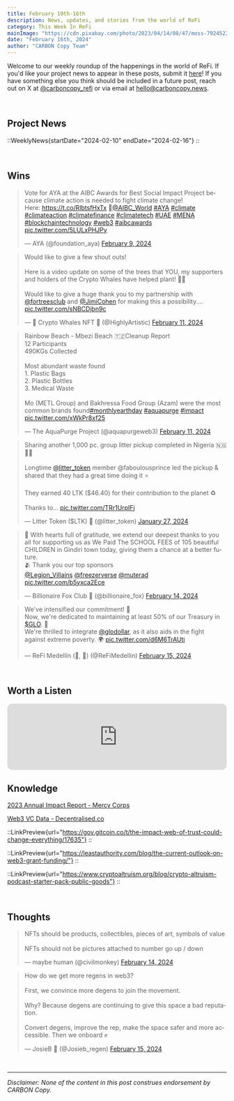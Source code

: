 ```yaml
---
title: February 10th-16th
description: News, updates, and stories from the world of ReFi
category: This Week In ReFi
mainImage: "https://cdn.pixabay.com/photo/2023/04/14/08/47/moss-7924522_1280.jpg"
date: "February 16th, 2024"
author: "CARBON Copy Team"
---
```


Welcome to our weekly roundup of the happenings in the world of ReFi. If you'd like your project news to appear in these posts, submit it [here](https://baserow.io/form/Bvg1VhbZvYjYDyylflMoYvqPA7Gogg1GDeTjzO8ku-o)! If you have something else you think should be included in a future post, reach out on X at [@carboncopy_refi](https://x.com/carboncopy_refi) or via email at hello@carboncopy.news.

<br>

## Project News

::WeeklyNews{startDate="2024-02-10" endDate="2024-02-16"}
::

<br>

## Wins

<blockquote class="twitter-tweet"><p lang="en" dir="ltr">Vote for AYA at the AIBC Awards for Best Social Impact Project because climate action is needed to fight climate change! <br>Here: <a href="https://t.co/RlbtsfHxTx">https://t.co/RlbtsfHxTx</a> 🌱<a href="https://twitter.com/AIBC_World?ref_src=twsrc%5Etfw">@AIBC_World</a> <a href="https://twitter.com/hashtag/AYA?src=hash&amp;ref_src=twsrc%5Etfw">#AYA</a> <a href="https://twitter.com/hashtag/climate?src=hash&amp;ref_src=twsrc%5Etfw">#climate</a> <a href="https://twitter.com/hashtag/climateaction?src=hash&amp;ref_src=twsrc%5Etfw">#climateaction</a> <a href="https://twitter.com/hashtag/climatefinance?src=hash&amp;ref_src=twsrc%5Etfw">#climatefinance</a> <a href="https://twitter.com/hashtag/climatetech?src=hash&amp;ref_src=twsrc%5Etfw">#climatetech</a> <a href="https://twitter.com/hashtag/UAE?src=hash&amp;ref_src=twsrc%5Etfw">#UAE</a> <a href="https://twitter.com/hashtag/MENA?src=hash&amp;ref_src=twsrc%5Etfw">#MENA</a> <a href="https://twitter.com/hashtag/blockchaintechnology?src=hash&amp;ref_src=twsrc%5Etfw">#blockchaintechnology</a> <a href="https://twitter.com/hashtag/web3?src=hash&amp;ref_src=twsrc%5Etfw">#web3</a> <a href="https://twitter.com/hashtag/aibcawards?src=hash&amp;ref_src=twsrc%5Etfw">#aibcawards</a> <a href="https://t.co/5LULxPHJPy">pic.twitter.com/5LULxPHJPy</a></p>&mdash; AYA (@foundation_aya) <a href="https://twitter.com/foundation_aya/status/1755922496887439370?ref_src=twsrc%5Etfw">February 9, 2024</a></blockquote>

<blockquote class="twitter-tweet"><p lang="en" dir="ltr">Would like to give a few shout outs!<br><br>Here is a video update on some of the trees that YOU, my supporters and holders of the Crypto Whales have helped plant! 🫶🏼<br><br>Would like to give a huge thank you to my partnership with <a href="https://twitter.com/fortreesclub?ref_src=twsrc%5Etfw">@fortreesclub</a> and <a href="https://twitter.com/JimiCohen?ref_src=twsrc%5Etfw">@JimiCohen</a> for making this a possibility.… <a href="https://t.co/sNBCDjbn9c">pic.twitter.com/sNBCDjbn9c</a></p>&mdash; 🐳 Crypto Whales NFT 🐳 (@HighlyArtistic) <a href="https://twitter.com/HighlyArtistic/status/1756722967008968858?ref_src=twsrc%5Etfw">February 11, 2024</a></blockquote>

<blockquote class="twitter-tweet"><p lang="en" dir="ltr">Rainbow Beach - Mbezi Beach 🇹🇿Cleanup Report<br>12 Participants<br>490KGs Collected <br><br>Most abundant waste found<br>1. Plastic Bags<br>2. ⁠Plastic Bottles<br>3. ⁠Medical Waste<br><br>Mo (METL Group) and Bakhressa Food Group (Azam) were the most common brands found<a href="https://twitter.com/hashtag/monthlyearthday?src=hash&amp;ref_src=twsrc%5Etfw">#monthlyearthday</a> <a href="https://twitter.com/hashtag/aquapurge?src=hash&amp;ref_src=twsrc%5Etfw">#aquapurge</a> <a href="https://twitter.com/hashtag/impact?src=hash&amp;ref_src=twsrc%5Etfw">#impact</a> <a href="https://t.co/xWkPr8xf25">pic.twitter.com/xWkPr8xf25</a></p>&mdash; The AquaPurge Project (@aquapurgeweb3) <a href="https://twitter.com/aquapurgeweb3/status/1756603881688076694?ref_src=twsrc%5Etfw">February 11, 2024</a></blockquote>

<blockquote class="twitter-tweet"><p lang="en" dir="ltr">Sharing another 1,000 pc. group litter pickup completed in Nigeria 🇳🇬🎉🚮<br><br>Longtime <a href="https://twitter.com/litter_token?ref_src=twsrc%5Etfw">@litter_token</a> member @faboulousprince led the pickup &amp; shared that they had a great time doing it ⭐️<br><br>They earned 40 LTK ($46.40) for their contribution to the planet ♻️<br><br>Thanks to… <a href="https://t.co/TRr1UrpIFj">pic.twitter.com/TRr1UrpIFj</a></p>&mdash; Litter Token ($LTK) 🌱 (@litter_token) <a href="https://twitter.com/litter_token/status/1751356232063910100?ref_src=twsrc%5Etfw">January 27, 2024</a></blockquote>

<blockquote class="twitter-tweet"><p lang="en" dir="ltr">💜 With hearts full of gratitude, we extend our deepest thanks to you all for supporting us as We Paid The SCHOOL FEES of 105 beautiful CHILDREN in Gindiri town today, giving them a chance at a better future. <br>🫂 Thank you our top sponsors<br> <a href="https://twitter.com/Legion_Villains?ref_src=twsrc%5Etfw">@Legion_Villains</a> <a href="https://twitter.com/freezerverse?ref_src=twsrc%5Etfw">@freezerverse</a> <a href="https://twitter.com/muterad?ref_src=twsrc%5Etfw">@muterad</a> <a href="https://t.co/b5yxca2Ece">pic.twitter.com/b5yxca2Ece</a></p>&mdash; Billionaire Fox Club 🦊 (@billionaire_fox) <a href="https://twitter.com/billionaire_fox/status/1757858186227224768?ref_src=twsrc%5Etfw">February 14, 2024</a></blockquote>

<blockquote class="twitter-tweet"><p lang="en" dir="ltr">We&#39;ve intensified our commitment! 💪 <br>Now, we&#39;re dedicated to maintaining at least 50% of our Treasury in <a href="https://twitter.com/search?q=%24GLO&amp;src=ctag&amp;ref_src=twsrc%5Etfw">$GLO</a>. 💚 <br>We&#39;re thrilled to integrate <a href="https://twitter.com/glodollar?ref_src=twsrc%5Etfw">@glodollar</a>, as it also aids in the fight against extreme poverty. 🌍 <a href="https://t.co/d6M6TrAUti">pic.twitter.com/d6M6TrAUti</a></p>&mdash; ReFi Medellín (🌳, 🌱) (@ReFiMedellin) <a href="https://twitter.com/ReFiMedellin/status/1758178255566148075?ref_src=twsrc%5Etfw">February 15, 2024</a></blockquote>

<br>

## Worth a Listen

<iframe style="border-radius:12px" src="https://open.spotify.com/embed/episode/4U4vTiviH0El7U2z4xFwjN?utm_source=generator" width="100%" height="152" frameBorder="0" allowfullscreen="" allow="autoplay; clipboard-write; encrypted-media; fullscreen; picture-in-picture" loading="lazy"></iframe>

<br>

## Knowledge

<i class="bi bi-globe"></i> <a href="https://docsend.com/view/i7cv9g7g8bpyps8x" target="_blank">2023 Annual Impact Report - Mercy Corps</a>

<i class="bi bi-globe"></i> <a href="https://vcdata.site/" target="_blank">Web3 VC Data - Decentralised.co</a>

::LinkPreview{url="https://gov.gitcoin.co/t/the-impact-web-of-trust-could-change-everything/17635"}
::

::LinkPreview{url="https://leastauthority.com/blog/the-current-outlook-on-web3-grant-funding/"}
::

::LinkPreview{url="https://www.cryptoaltruism.org/blog/crypto-altruism-podcast-starter-pack-public-goods"}
::

<br>

## Thoughts

<blockquote class="twitter-tweet"><p lang="en" dir="ltr">NFTs should be products, collectibles, pieces of art, symbols of value<br><br>NFTs should not be pictures attached to number go up / down</p>&mdash; maybe human (@civilmonkey) <a href="https://twitter.com/civilmonkey/status/1757844424090947691?ref_src=twsrc%5Etfw">February 14, 2024</a></blockquote>

<blockquote class="twitter-tweet"><p lang="en" dir="ltr">How do we get more regens in web3? <br><br>First, we convince more degens to join the movement. <br><br>Why? Because degens are continuing to give this space a bad reputation.<br><br>Convert degens, improve the rep, make the space safer and more accessible. Then we onboard ✊</p>&mdash; JosieB 🌱 (@Josieb_regen) <a href="https://twitter.com/Josieb_regen/status/1758009569429905816?ref_src=twsrc%5Etfw">February 15, 2024</a></blockquote>

<br>

***

*Disclaimer: None of the content in this post construes endorsement by CARBON Copy.*  
